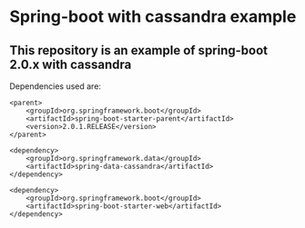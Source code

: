 # Spring-boot with cassandra example

## This repository is an example of spring-boot 2.0.x with cassandra

Dependencies used are:

```
<parent>
	<groupId>org.springframework.boot</groupId>
	<artifactId>spring-boot-starter-parent</artifactId>
	<version>2.0.1.RELEASE</version>
</parent>

<dependency>
	<groupId>org.springframework.data</groupId>
	<artifactId>spring-data-cassandra</artifactId>
</dependency>

<dependency>
	<groupId>org.springframework.boot</groupId>
	<artifactId>spring-boot-starter-web</artifactId>
</dependency>
```
